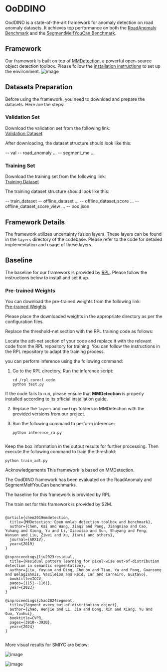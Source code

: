 

# OoDDINO

OodDINO is a state-of-the-art framework for anomaly detection on road anomaly datasets. It achieves top performance on both the [RoadAnomaly Benchmark](https://paperswithcode.com/sota/anomaly-detection-on-road-anomaly) and the [SegmentMeIfYouCan Benchmark](https://segmentmeifyoucan.com/leaderboard).




## Framework 

Our framework is built on top of [MMDetection](https://github.com/open-mmlab/mmdetection), a powerful open-source object detection toolbox. Please follow the [installation instructions](https://mmdetection.readthedocs.io/en/latest/install.html) to set up the environment.
![image](https://github.com/user-attachments/assets/1617dba5-09ef-4e39-b7fc-cdf51018dca2)



## Datasets Preparation

Before using the framework, you need to download and prepare the datasets. Here are the steps:

### Validation Set

Download the validation set from the following link:  
[Validation Dataset](https://drive.google.com/file/d/1IbD_zl5MecMCEj6ozGh40FE5u-MaxPLh/view?usp=sharing)

After downloading, the dataset structure should look like this:

-- val
-- road_anomaly ... -- segment_me ...



### Training Set

Download the training set from the following link:  
[Training Dataset](https://drive.google.com/file/d/1k25FpVP4pG3ER3eXsR-go_iprZMEdEae/view?usp=sharing)

The training dataset structure should look like this:

-- train_dataset -- offline_dataset ... -- offline_dataset_score ... -- offline_dataset_score_view ... -- ood.json

## Framework Details

The framework utilizes uncertainty fusion layers. These layers can be found in the `layers` directory of the codebase. Please refer to the code for detailed implementation and usage of these layers.

## Baseline

The baseline for our framework is provided by [RPL](https://github.com/yyliu01/RPL). Please follow the instructions below to install and set it up.


### Pre-trained Weights

You can download the pre-trained weights from the following link:  
[Pre-trained Weights](https://drive.google.com/file/d/1osPT__BIqCYrBT0F-Dmi2IfbUSmuUZPd/view?usp=drive_link)

Please place the downloaded weights in the appropriate directory as per the configuration files.

Replace the threshold-net section with the RPL training code as follows:

Locate the adt-net section of your code and replace it with the relevant code from the RPL repository for training. You can follow the instructions in the RPL repository to adapt the training process.

you can perform inference using the following command:

1. Go to the RPL directory, Run the inference script:

   ```
   cd /rpl_corocl.code
   python test.py
   ```

If the code fails to run, please ensure that **MMDetection** is properly installed according to its official installation guide.

2. Replace the `layers` and `configs` folders in MMDetection with the provided versions from our project.

3. Run the following command to perform inference:

   ```
   python inference_ra.py
 
Keep the box information in the output results for further processing. Then execute the following command to train the threshold:
  ```
 python train_adt.py
 ```



Acknowledgements
This framework is based on MMDetection.

The OodDINO framework has been evaluated on the RoadAnomaly and SegmentMeIfYouCan benchmarks.

The baseline for this framework is provided by RPL.

The train set for this framework is provided by S2M.


```

@article{chen2019mmdetection,
  title={MMDetection: Open mmlab detection toolbox and benchmark},
  author={Chen, Kai and Wang, Jiaqi and Pang, Jiangmiao and Cao, Yuhang and Xiong, Yu and Li, Xiaoxiao and Sun, Shuyang and Feng, Wansen and Liu, Ziwei and Xu, Jiarui and others},
  journal={ARXIV},
  year={2019}
}

@inproceedings{liu2023residual,
  title={Residual pattern learning for pixel-wise out-of-distribution detection in semantic segmentation},
  author={Liu, Yuyuan and Ding, Choubo and Tian, Yu and Pang, Guansong and Belagiannis, Vasileios and Reid, Ian and Carneiro, Gustavo},
  booktitle=ICCV,
  pages={1151--1161},
  year={2023}
}

@inproceedings{zhao2024segment,
  title={Segment every out-of-distribution object},
  author={Zhao, Wenjie and Li, Jia and Dong, Xin and Xiang, Yu and Guo, Yunhui},
  booktitle=CVPR,
  pages={3910--3920},
  year={2024}
}


```
More visual results for SMIYC are below:

![image](https://github.com/user-attachments/assets/e7909315-ec53-40c7-bb85-abf888452be6)

![image](https://github.com/user-attachments/assets/d92739b7-02cb-42eb-b3c6-0ec57841dda4)

